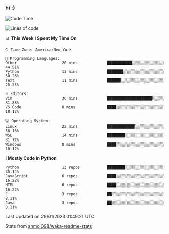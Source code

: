 ### hi :)

<!--START_SECTION:waka-->
![Code Time](http://img.shields.io/badge/Code%20Time-952%20hrs%2027%20mins-blue)

![Lines of code](https://img.shields.io/badge/From%20Hello%20World%20I%27ve%20Written-601%20Thousand%20lines%20of%20code-blue)

📊 **This Week I Spent My Time On** 

```text
⌚︎ Time Zone: America/New_York

💬 Programming Languages: 
Other                    20 mins             ███████████░░░░░░░░░░░░░░   44.51% 
Python                   13 mins             ███████░░░░░░░░░░░░░░░░░░   30.26% 
Text                     11 mins             ██████░░░░░░░░░░░░░░░░░░░   25.23%

🔥 Editors: 
Vim                      36 mins             ████████████████████░░░░░   81.88% 
VS Code                  8 mins              ████░░░░░░░░░░░░░░░░░░░░░   18.12%

💻 Operating System: 
Linux                    22 mins             ████████████░░░░░░░░░░░░░   50.16% 
WSL                      14 mins             ████████░░░░░░░░░░░░░░░░░   31.72% 
Windows                  8 mins              ████░░░░░░░░░░░░░░░░░░░░░   18.12%

```

**I Mostly Code in Python** 

```text
Python                   13 repos            ████████░░░░░░░░░░░░░░░░░   35.14% 
JavaScript               6 repos             ████░░░░░░░░░░░░░░░░░░░░░   16.22% 
HTML                     6 repos             ████░░░░░░░░░░░░░░░░░░░░░   16.22% 
C                        3 repos             ██░░░░░░░░░░░░░░░░░░░░░░░   8.11% 
Java                     3 repos             ██░░░░░░░░░░░░░░░░░░░░░░░   8.11%

```



 Last Updated on 29/01/2023 01:49:21 UTC
<!--END_SECTION:waka-->

Stats from [anmol098/waka-readme-stats](https://github.com/anmol098/waka-readme-stats)